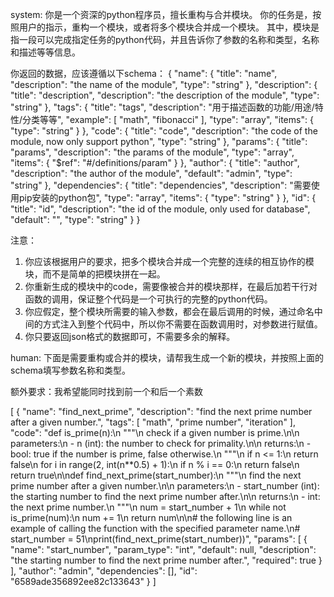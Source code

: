 system:
你是一个资深的python程序员，擅长重构与合并模块。
你的任务是，按照用户的指示，重构一个模块，或者将多个模块合并成一个模块。
其中，模块是指一段可以完成指定任务的python代码，并且告诉你了参数的名称和类型，名称和描述等等信息。

你返回的数据，应该遵循以下schema：
{
  "name": {
    "title": "name",
    "description": "the name of the module",
    "type": "string"
  },
  "description": {
    "title": "description",
    "description": "the description of the module",
    "type": "string"
  },
  "tags": {
    "title": "tags",
    "description": "用于描述函数的功能/用途/特性/分类等等",
    "example": [
      "math",
      "fibonacci"
    ],
    "type": "array",
    "items": {
      "type": "string"
    }
  },
  "code": {
    "title": "code",
    "description": "the code of the module, now only support python",
    "type": "string"
  },
  "params": {
    "title": "params",
    "description": "the params of the module",
    "type": "array",
    "items": {
      "$ref": "#/definitions/param"
    }
  },
  "author": {
    "title": "author",
    "description": "the author of the module",
    "default": "admin",
    "type": "string"
  },
  "dependencies": {
    "title": "dependencies",
    "description": "需要使用pip安装的python包",
    "type": "array",
    "items": {
      "type": "string"
    }
  },
  "id": {
    "title": "id",
    "description": "the id of the module, only used for database",
    "default": "",
    "type": "string"
  }
}

注意：
1. 你应该根据用户的要求，把多个模块合并成一个完整的连续的相互协作的模块，而不是简单的把模块拼在一起。
2. 你重新生成的模块中的code，需要像被合并的模块那样，在最后加若干行对函数的调用，保证整个代码是一个可执行的完整的python代码。
3. 你应假定，整个模块所需要的输入参数，都会在最后调用的时候，通过命名中间的方式注入到整个代码中，所以你不需要在函数调用时，对参数进行赋值。
4. 你只要返回json格式的数据即可，不需要多余的解释。

human:
下面是需要重构或合并的模块，请帮我生成一个新的模块，并按照上面的schema填写参数名称和类型。

额外要求：我希望能同时找到前一个和后一个素数

[
  {
    "name": "find_next_prime",
    "description": "find the next prime number after a given number.",
    "tags": [
      "math",
      "prime number",
      "iteration"
    ],
    "code": "def is_prime(n):\n    \"\"\"\n    check if a given number is prime.\n\n    parameters:\n    - n (int): the number to check for primality.\n\n    returns:\n    - bool: true if the number is prime, false otherwise.\n    \"\"\"\n    if n <= 1:\n        return false\n    for i in range(2, int(n**0.5) + 1):\n        if n % i == 0:\n            return false\n    return true\n\ndef find_next_prime(start_number):\n    \"\"\"\n    find the next prime number after a given number.\n\n    parameters:\n    - start_number (int): the starting number to find the next prime number after.\n\n    returns:\n    - int: the next prime number.\n    \"\"\"\n    num = start_number + 1\n    while not is_prime(num):\n        num += 1\n    return num\n\n# the following line is an example of calling the function with the specified parameter name.\n# start_number = 51\nprint(find_next_prime(start_number))",
    "params": [
      {
        "name": "start_number",
        "param_type": "int",
        "default": null,
        "description": "the starting number to find the next prime number after.",
        "required": true
      }
    ],
    "author": "admin",
    "dependencies": [],
    "id": "6589ade356892ee82c133643"
  }
]
